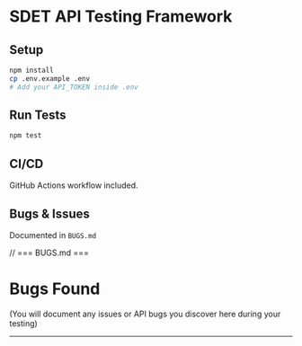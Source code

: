 # SDET API Testing Framework

## Setup

```bash
npm install
cp .env.example .env
# Add your API_TOKEN inside .env
```

## Run Tests
```bash
npm test
```

## CI/CD
GitHub Actions workflow included.

## Bugs & Issues
Documented in `BUGS.md`

// === BUGS.md ===
# Bugs Found

(You will document any issues or API bugs you discover here during your testing)

---

